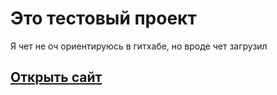# Это тестовый проект
Я чет не оч ориентируюсь в гитхабе, но вроде чет загрузил

## **[Открыть сайт](https://overkid.github.io/helloWorld/)**
